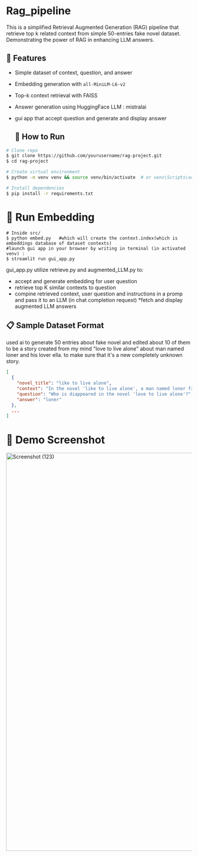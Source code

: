 # Rag_pipeline
This is a simplified Retrieval Augmented Generation (RAG) pipeline that retrieve top k related context from simple 50-entries fake novel dataset. Demonstrating the power of RAG in enhancing LLM answers.

## 📌 Features
- Simple dataset of context, question, and answer
- Embedding generation with `all-MiniLM-L6-v2`
- Top-k context retrieval with FAISS
- Answer generation using HuggingFace LLM : mistralai
- gui app that accept question and generate and display answer 

  ## 🚀 How to Run
```bash
# Clone repo
$ git clone https://github.com/yourusername/rag-project.git
$ cd rag-project

# Create virtual environment
$ python -m venv venv && source venv/bin/activate  # or venv\Scripts\activate on Windows

# Install dependencies
$ pip install -r requirements.txt
```

  # 🧪 Run Embedding
  ```terminal
  # Inside src/
  $ python embed.py   #which will create the context.index(which is embeddings database of dataset contexts)
  #launch gui app in your browser by writing in terminal (in activated venv) :
  $ streamlit run gui_app.py
  ```

gui_app.py utilize retrieve.py and augmented_LLM.py to:
* accept and generate embedding for user question
* retrieve top K similar contexts to question 
* compine retrieved context, user question and instructions in a promp and pass it to an LLM (in chat completion request)
*fetch and display augmented LLM answers

## 📋 Sample Dataset Format
used ai to generate 50 entries about fake novel and edited about 10 of them to be a story created from my mind "love to live alone" about man named loner and his lover ella. to make sure that it's a new completely unknown story.

```json
[
  {
    "novel_title": "like to live alone",
    "context": "In the novel 'like to live alone', a man named loner from 'silence shadow' village disappeared into                 the mists. Legends say he's living happily alone on mountain fijstu.",
    "question": "Who is diappeared in the novel 'love to live alone'?",
    "answer": "loner"
  },
  ...
]
```
    
# 📸 Demo Screenshot
<img width="1920" height="1080" alt="Screenshot (123)" src="https://github.com/user-attachments/assets/196ae68d-aed9-405a-a18c-77ce5502c30d" />
